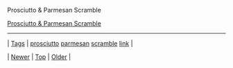 <!--
title: Prosciutto &amp; Parmesan Scramble
date: 2020-06-28T15:27:00.263Z
tags: prosciutto, parmesan, scramble, link
-->


Prosciutto & Parmesan Scramble

[Prosciutto & Parmesan Scramble](http://www.thelondoner.me/2014/01/prosciutto-parmesan-scramble.html)

<!--BOTTOM-POST-NAVIGATION-->
---

| [Tags](tags.md) | [prosciutto](tag-prosciutto.md) [parmesan](tag-parmesan.md) [scramble](tag-scramble.md) [link](tag-link.md) |

| [Newer](75581080465.md) | [Top](index.md) | [Older](75601539297.md) |